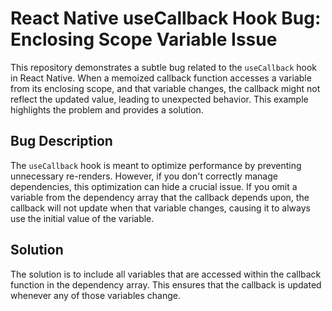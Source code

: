 # React Native useCallback Hook Bug: Enclosing Scope Variable Issue

This repository demonstrates a subtle bug related to the `useCallback` hook in React Native. When a memoized callback function accesses a variable from its enclosing scope, and that variable changes, the callback might not reflect the updated value, leading to unexpected behavior.  This example highlights the problem and provides a solution.

## Bug Description
The `useCallback` hook is meant to optimize performance by preventing unnecessary re-renders. However, if you don't correctly manage dependencies, this optimization can hide a crucial issue.  If you omit a variable from the dependency array that the callback depends upon, the callback will not update when that variable changes, causing it to always use the initial value of the variable.

## Solution
The solution is to include all variables that are accessed within the callback function in the dependency array. This ensures that the callback is updated whenever any of those variables change.